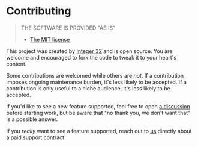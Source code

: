 # Contributing

> THE SOFTWARE IS PROVIDED "AS IS"
>
> - [The MIT license][MIT]

This project was created by [Integer 32][i32] and is open source. You
are welcome and encouraged to fork the code to tweak it to your
heart's content.

Some contributions are welcomed while others are *not*. If a
contribution imposes ongoing maintenance burden, it's less likely to
be accepted. If a contribution is only useful to a niche audience,
it's less likely to be accepted.

If you'd like to see a new feature supported, feel free to open [a
discussion][discussion] before starting work, but be aware that "no
thank you, we don't want that" is a possible answer.

If you *really* want to see a feature supported, reach out to
[us][i32] directly about a paid support contract.

[MIT]: https://opensource.org/license/mit
[i32]: https://integer32.com
[discussion]: https://github.com/integer32llc/margo/discussions
